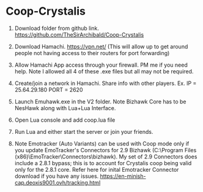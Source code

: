 # Coop-Crystalis
1) Download folder from github link. https://github.com/TheSirArchibald/Coop-Crystalis

2) Download Hamachi. https://vpn.net/  (This will allow up to get around people not having access to their routers for port forwarding) 

3) Allow Hamachi App access through your firewall. PM me if you need help. 
Note I allowed all 4 of these .exe files but all may not be required.

4) Create/join a network in Hamachi. Share info with other players.
Ex. IP = 25.64.29.180 PORT = 2620

5) Launch Emuhawk.exe in the V2 folder.  Note Bizhawk Core has to be NesHawk along with Lua+Lua Interface.

6) Open Lua console and add coop.lua file

7) Run Lua and either start the server or join your friends.

8) Note Emotracker (Auto Variants) can be used with Coop mode only if you update EmoTracker's Connectors for 2.9 Bizhawk (C:\Program Files (x86)\EmoTracker\Connectors\bizhawk). My set of 2.9 Connectors does include a 2.8.1 bypass; this is to account for Crystalis coop being valid only for the 2.8.1 core. Refer here for inital Emotracker Connector download if you have any issues. https://en-minish-cap.deoxis9001.ovh/tracking.html
